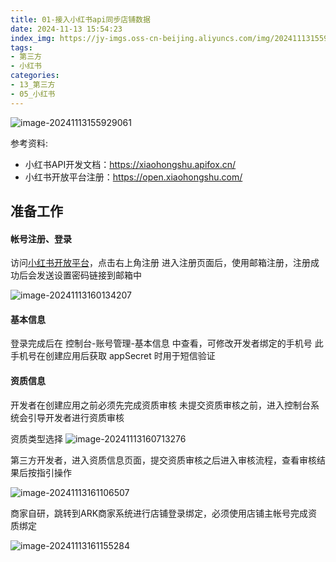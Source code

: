 ```yaml
---
title: 01-接入小红书api同步店铺数据
date: 2024-11-13 15:54:23
index_img: https://jy-imgs.oss-cn-beijing.aliyuncs.com/img/20241113155930.png
tags:
- 第三方
- 小红书
categories:
- 13_第三方
- 05_小红书
---
```


![image-20241113155929061](https://jy-imgs.oss-cn-beijing.aliyuncs.com/img/20241113155930.png)

参考资料:

* 小红书API开发文档：https://xiaohongshu.apifox.cn/
* 小红书开放平台注册：https://open.xiaohongshu.com/



## 准备工作

#### 帐号注册、登录

访问[小红书开放平台](https://open.xiaohongshu.com/)，点击右上角注册
进入注册页面后，使用邮箱注册，注册成功后会发送设置密码链接到邮箱中

![image-20241113160134207](https://jy-imgs.oss-cn-beijing.aliyuncs.com/img/20241113160135.png)

#### 基本信息

登录完成后在 控制台-账号管理-基本信息 中查看，可修改开发者绑定的手机号
此手机号在创建应用后获取 appSecret 时用于短信验证

#### 资质信息

开发者在创建应用之前必须先完成资质审核
未提交资质审核之前，进入控制台系统会引导开发者进行资质审核

资质类型选择
![image-20241113160713276](https://jy-imgs.oss-cn-beijing.aliyuncs.com/img/20241113160714.png)

第三方开发者，进入资质信息页面，提交资质审核之后进入审核流程，查看审核结果后按指引操作 

![image-20241113161106507](https://jy-imgs.oss-cn-beijing.aliyuncs.com/img/20241113161108.png)

商家自研，跳转到ARK商家系统进行店铺登录绑定，必须使用店铺主帐号完成资质绑定 

![image-20241113161155284](https://jy-imgs.oss-cn-beijing.aliyuncs.com/img/20241113161157.png)
